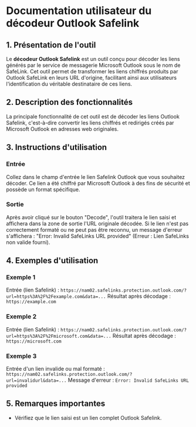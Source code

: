 # Documentation utilisateur du décodeur Outlook Safelink

## 1. Présentation de l'outil
Le **décodeur Outlook Safelink** est un outil conçu pour décoder les liens générés par le service de messagerie Microsoft Outlook sous le nom de SafeLink. Cet outil permet de transformer les liens chiffrés produits par Outlook SafeLink en leurs URL d'origine, facilitant ainsi aux utilisateurs l'identification du véritable destinataire de ces liens.

## 2. Description des fonctionnalités
La principale fonctionnalité de cet outil est de décoder les liens Outlook Safelink, c'est-à-dire convertir les liens chiffrés et redirigés créés par Microsoft Outlook en adresses web originales.

## 3. Instructions d'utilisation

### Entrée
Collez dans le champ d'entrée le lien Safelink Outlook que vous souhaitez décoder. Ce lien a été chiffré par Microsoft Outlook à des fins de sécurité et possède un format spécifique.

### Sortie
Après avoir cliqué sur le bouton "Decode", l'outil traitera le lien saisi et affichera dans la zone de sortie l'URL originale décodée. Si le lien n'est pas correctement formaté ou ne peut pas être reconnu, un message d'erreur s'affichera : "Error: Invalid SafeLinks URL provided" (Erreur : Lien SafeLinks non valide fourni).

## 4. Exemples d'utilisation

### Exemple 1
Entrée (lien Safelink) :
`https://nam02.safelinks.protection.outlook.com/?url=https%3A%2F%2Fexample.com&data=...`
Résultat après décodage :
`https://example.com`

### Exemple 2
Entrée (lien Safelink) :
`https://nam02.safelinks.protection.outlook.com/?url=https%3A%2F%2Fmicrosoft.com&data=...`
Résultat après décodage :
`https://microsoft.com`

### Exemple 3
Entrée d'un lien invalide ou mal formaté :
`https://nam02.safelinks.protection.outlook.com/?url=invalidurl&data=...`
Message d'erreur :
`Error: Invalid SafeLinks URL provided`

## 5. Remarques importantes
- Vérifiez que le lien saisi est un lien complet Outlook Safelink.